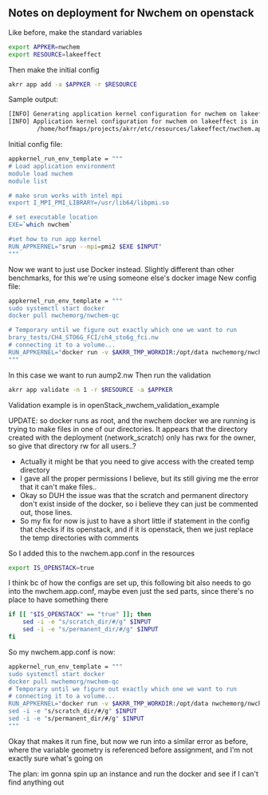 ## Notes on deployment for Nwchem on openstack

Like before, make the standard variables

```bash
export APPKER=nwchem
export RESOURCE=lakeeffect

```
Then make the initial config

```bash
akrr app add -a $APPKER -r $RESOURCE

```
Sample output:
```bash
[INFO] Generating application kernel configuration for nwchem on lakeeffect
[INFO] Application kernel configuration for nwchem on lakeeffect is in: 
        /home/hoffmaps/projects/akrr/etc/resources/lakeeffect/nwchem.app.conf
```
Initial config file:
```bash
appkernel_run_env_template = """
# Load application environment
module load nwchem
module list

# make srun works with intel mpi
export I_MPI_PMI_LIBRARY=/usr/lib64/libpmi.so

# set executable location
EXE=`which nwchem`

#set how to run app kernel
RUN_APPKERNEL="srun --mpi=pmi2 $EXE $INPUT"
"""
```
Now we want to just use Docker instead.
Slightly different than other benchmarks, for this we're using someone else's docker image
New config file:
```bash
appkernel_run_env_template = """
sudo systemctl start docker
docker pull nwchemorg/nwchem-qc

# Temporary until we figure out exactly which one we want to run
brary_tests/CH4_STO6G_FCI/ch4_sto6g_fci.nw
# connecting it to a volume...
RUN_APPKERNEL="docker run -v $AKRR_TMP_WORKDIR:/opt/data nwchemorg/nwchem-qc aump2.nw"
"""
```
In this case we want to run aump2.nw
Then run the validation
```bash
akrr app validate -n 1 -r $RESOURCE -a $APPKER
```

Validation example is in openStack_nwchem_validation_example

UPDATE: so docker runs as root, and the nwchem docker we are running is trying to make files in one of our directories. It appears that the directory created with the deployment (network_scratch) only has rwx for the owner, so give that directory rw for all users..?
- Actually it might be that you need to give access with the created temp directory
- I gave all the proper permissions I believe, but its still giving me the error that it can't make files..
- Okay so DUH the issue was that the scratch and permanent directory don't exist inside of the docker, so i believe they can just be commented out, those lines.
- So my fix for now is just to have a short little if statement in the config that checks if its openstack, and if it is openstack, then we just replace the temp directories with comments

So I added this to the nwchem.app.conf in the resources
```bash
export IS_OPENSTACK=true
```
I think bc of how the configs are set up, this following bit also needs to go into the nwchem.app.conf, maybe even just the sed parts, since there's no place to have something there
 
```bash
if [[ "$IS_OPENSTACK" == "true" ]]; then
	sed -i -e "s/scratch_dir/#/g" $INPUT
	sed -i -e "s/permanent_dir/#/g" $INPUT
fi
```

So my nwchem.app.conf is now:
```bash
appkernel_run_env_template = """
sudo systemctl start docker
docker pull nwchemorg/nwchem-qc
# Temporary until we figure out exactly which one we want to run
# connecting it to a volume...
RUN_APPKERNEL="docker run -v $AKRR_TMP_WORKDIR:/opt/data nwchemorg/nwchem-qc aump2.nw"
sed -i -e "s/scratch_dir/#/g" $INPUT
sed -i -e "s/permanent_dir/#/g" $INPUT
"""
```
Okay that makes it run fine, but now we run into a similar error as before, where the variable geometry is referenced before assignment, and I'm not exactly sure what's going on

The plan: im gonna spin up an instance and run the docker and see if I can't find anything out











